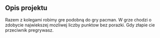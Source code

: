 ## Opis projektu
Razem z kolegami robimy gre podobną do gry pacman.
W grze chodzi o zdobycie najwiekszej mozliwej liczby punktow bez porazki.
Gdy złapie cie przeciwnik pregrywasz.
